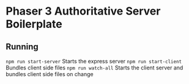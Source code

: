 # Phaser 3 Authoritative Server Boilerplate

## Running
`npm run start-server` Starts the express server
`npm run start-client` Bundles client side files 
`npm run watch-all` Starts the client server and bundles client side files on change

